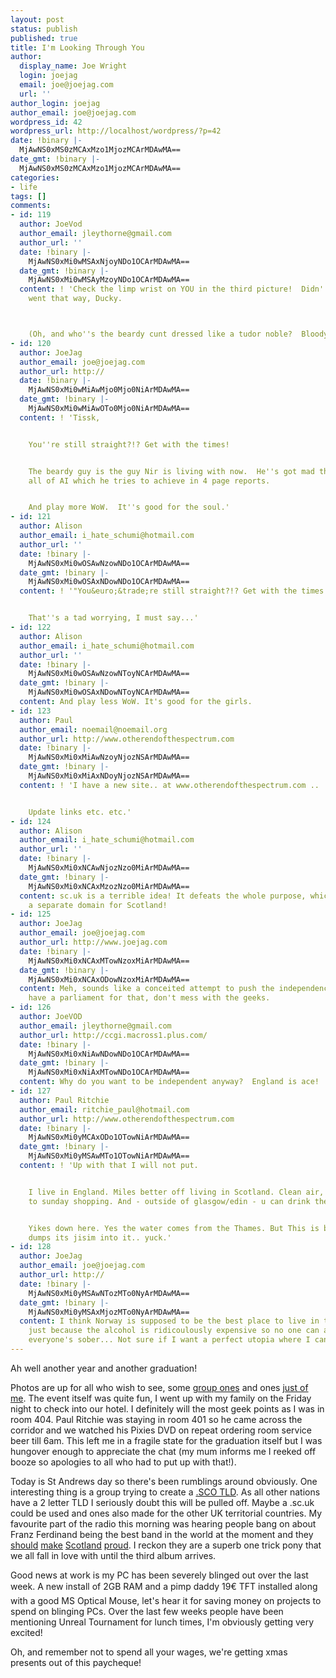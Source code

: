 ```yaml
---
layout: post
status: publish
published: true
title: I'm Looking Through You
author:
  display_name: Joe Wright
  login: joejag
  email: joe@joejag.com
  url: ''
author_login: joejag
author_email: joe@joejag.com
wordpress_id: 42
wordpress_url: http://localhost/wordpress/?p=42
date: !binary |-
  MjAwNS0xMS0zMCAxMzo1MjozMCArMDAwMA==
date_gmt: !binary |-
  MjAwNS0xMS0zMCAxMzo1MjozMCArMDAwMA==
categories:
- life
tags: []
comments:
- id: 119
  author: JoeVod
  author_email: jleythorne@gmail.com
  author_url: ''
  date: !binary |-
    MjAwNS0xMi0wMSAxNjoyNDo1OCArMDAwMA==
  date_gmt: !binary |-
    MjAwNS0xMi0wMSAyMzoyNDo1OCArMDAwMA==
  content: ! 'Check the limp wrist on YOU in the third picture!  Didn''t know you
    went that way, Ducky.



    (Oh, and who''s the beardy cunt dressed like a tudor noble?  Bloody gatecrashers!)'
- id: 120
  author: JoeJag
  author_email: joe@joejag.com
  author_url: http://
  date: !binary |-
    MjAwNS0xMi0wMiAwMjo0Mjo0NiArMDAwMA==
  date_gmt: !binary |-
    MjAwNS0xMi0wMiAwOTo0Mjo0NiArMDAwMA==
  content: ! 'Tissk,


    You''re still straight?!? Get with the times!


    The beardy guy is the guy Nir is living with now.  He''s got mad theories on unifying
    all of AI which he tries to achieve in 4 page reports.


    And play more WoW.  It''s good for the soul.'
- id: 121
  author: Alison
  author_email: i_hate_schumi@hotmail.com
  author_url: ''
  date: !binary |-
    MjAwNS0xMi0wOSAwNzowNDo1OCArMDAwMA==
  date_gmt: !binary |-
    MjAwNS0xMi0wOSAxNDowNDo1OCArMDAwMA==
  content: ! '"You&euro;&trade;re still straight?!? Get with the times!"


    That''s a tad worrying, I must say...'
- id: 122
  author: Alison
  author_email: i_hate_schumi@hotmail.com
  author_url: ''
  date: !binary |-
    MjAwNS0xMi0wOSAwNzowNToyNCArMDAwMA==
  date_gmt: !binary |-
    MjAwNS0xMi0wOSAxNDowNToyNCArMDAwMA==
  content: And play less WoW. It's good for the girls.
- id: 123
  author: Paul
  author_email: noemail@noemail.org
  author_url: http://www.otherendofthespectrum.com
  date: !binary |-
    MjAwNS0xMi0xMiAwNzoyNjozNSArMDAwMA==
  date_gmt: !binary |-
    MjAwNS0xMi0xMiAxNDoyNjozNSArMDAwMA==
  content: ! 'I have a new site.. at www.otherendofthespectrum.com ..


    Update links etc. etc.'
- id: 124
  author: Alison
  author_email: i_hate_schumi@hotmail.com
  author_url: ''
  date: !binary |-
    MjAwNS0xMi0xNCAwNjozNzo0MiArMDAwMA==
  date_gmt: !binary |-
    MjAwNS0xMi0xNCAxMzozNzo0MiArMDAwMA==
  content: sc.uk is a terrible idea! It defeats the whole purpose, which is to make
    a separate domain for Scotland!
- id: 125
  author: JoeJag
  author_email: joe@joejag.com
  author_url: http://www.joejag.com
  date: !binary |-
    MjAwNS0xMi0xNCAxMTowNzoxMiArMDAwMA==
  date_gmt: !binary |-
    MjAwNS0xMi0xNCAxODowNzoxMiArMDAwMA==
  content: Meh, sounds like a conceited attempt to push the independence agenda.  We
    have a parliament for that, don't mess with the geeks.
- id: 126
  author: JoeVOD
  author_email: jleythorne@gmail.com
  author_url: http://ccgi.macross1.plus.com/
  date: !binary |-
    MjAwNS0xMi0xNiAwNDowNDo1OCArMDAwMA==
  date_gmt: !binary |-
    MjAwNS0xMi0xNiAxMTowNDo1OCArMDAwMA==
  content: Why do you want to be independent anyway?  England is ace!
- id: 127
  author: Paul Ritchie
  author_email: ritchie_paul@hotmail.com
  author_url: http://www.otherendofthespectrum.com
  date: !binary |-
    MjAwNS0xMi0yMCAxODo1OTowNiArMDAwMA==
  date_gmt: !binary |-
    MjAwNS0xMi0yMSAwMTo1OTowNiArMDAwMA==
  content: ! 'Up with that I will not put.


    I live in England. Miles better off living in Scotland. Clean air, relaxed attitude
    to sunday shopping. And - outside of glasgow/edin - u can drink the tap water..


    Yikes down here. Yes the water comes from the Thames. But This is before London
    dumps its jisim into it.. yuck.'
- id: 128
  author: JoeJag
  author_email: joe@joejag.com
  author_url: http://
  date: !binary |-
    MjAwNS0xMi0yMSAwNTozMTo0NyArMDAwMA==
  date_gmt: !binary |-
    MjAwNS0xMi0yMSAxMjozMTo0NyArMDAwMA==
  content: I think Norway is supposed to be the best place to live in the world.  That's
    just because the alcohol is ridicoulously expensive so no one can afford it so
    everyone's sober... Not sure if I want a perfect utopia where I can't drink!
---
```

<p>Ah well another year and another graduation!</p>
<p>Photos are up for all who wish to see, some <a href="http://www.joejag.com/grad/groupgrad/">group ones</a> and ones <a href="http://www.joejag.com/grad/justme/">just of me</a>.  The event itself was quite fun, I went up with my family on the Friday night to check into our hotel.  I definitely will the most geek points as I was in room 404.  Paul Ritchie was staying in room 401 so he came across the corridor and we watched his Pixies DVD on repeat ordering room service beer till 6am.  This left me in a fragile state for the graduation itself but I was hungover enough to appreciate the chat (my mum informs me I reeked off booze so apologies to all who had to put up with that!).</p>
<p>Today is St Andrews day so there's been rumblings around obviously.  One interesting thing is a group trying to create a <a href="http://www.dotsco.org/">.SCO TLD</a>.  As all other nations have a 2 letter TLD I seriously doubt this will be pulled off.  Maybe a .sc.uk could be used and ones also made for the other UK territorial countries.  My favourite part of the radio this morning was hearing people bang on about Franz Ferdinand being the best band in the world at the moment and they <a href="http://en.wikipedia.org/wiki/Alex_Kapranos">should</a> <a href="http://en.wikipedia.org/wiki/Robert_Hardy_%28bassist%29">make</a> <a href="http://en.wikipedia.org/wiki/Nicholas_McCarthy">Scotland</a> <a href="http://en.wikipedia.org/wiki/Paul_Thomson">proud</a>.  I reckon they are a superb one trick pony that we all fall in love with until the third album arrives.</p>
<p>Good news at work is my PC has been severely blinged out over the last week.  A new install of 2GB RAM and a pimp daddy 19&euro; TFT installed along with a good MS Optical Mouse, let's hear it for saving money on projects to spend on blinging PCs.  Over the last few weeks people have been mentioning Unreal Tournament for lunch times, I'm obviously getting very excited!</p>
<p>Oh, and remember not to spend all your wages, we're getting xmas presents out of this paycheque!</p>
